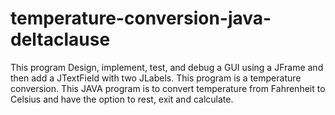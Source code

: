 # temperature-conversion-java-deltaclause
This program Design, implement, test, and debug a GUI using a JFrame and then add a JTextField with two JLabels. This program is a temperature conversion. This JAVA program is to convert temperature from Fahrenheit to Celsius and have the option to rest, exit and calculate.
